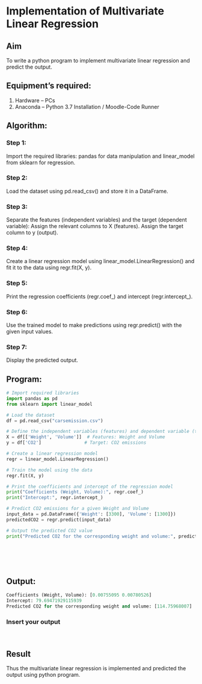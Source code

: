 # Implementation of Multivariate Linear Regression
## Aim
To write a python program to implement multivariate linear regression and predict the output.
## Equipment’s required:
1.	Hardware – PCs
2.	Anaconda – Python 3.7 Installation / Moodle-Code Runner
## Algorithm:
### Step 1:
Import the required libraries: pandas for data manipulation and linear_model from sklearn for regression.

### Step 2:
Load the dataset using pd.read_csv() and store it in a DataFrame.

### Step 3:
Separate the features (independent variables) and the target (dependent variable):
Assign the relevant columns to X (features).
Assign the target column to y (output).
### Step 4:
Create a linear regression model using linear_model.LinearRegression() and fit it to the data using regr.fit(X, y).

### Step 5:
Print the regression coefficients (regr.coef_) and intercept (regr.intercept_).

### Step 6:
Use the trained model to make predictions using regr.predict() with the given input values.

### Step 7:
Display the predicted output.

## Program:
```python
# Import required libraries
import pandas as pd
from sklearn import linear_model

# Load the dataset
df = pd.read_csv("carsemission.csv")

# Define the independent variables (features) and dependent variable (target)
X = df[['Weight', 'Volume']]  # Features: Weight and Volume
y = df['CO2']                # Target: CO2 emissions

# Create a linear regression model
regr = linear_model.LinearRegression()

# Train the model using the data
regr.fit(X, y)

# Print the coefficients and intercept of the regression model
print("Coefficients (Weight, Volume):", regr.coef_)
print("Intercept:", regr.intercept_)

# Predict CO2 emissions for a given Weight and Volume
input_data = pd.DataFrame({'Weight': [3300], 'Volume': [1300]})
predictedCO2 = regr.predict(input_data)

# Output the predicted CO2 value
print("Predicted CO2 for the corresponding weight and volume:", predictedCO2)







```
## Output:
```python
Coefficients (Weight, Volume): [0.00755095 0.00780526]
Intercept: 79.69471929115939
Predicted CO2 for the corresponding weight and volume: [114.75968007]
```

### Insert your output

<br>

## Result
Thus the multivariate linear regression is implemented and predicted the output using python program.
